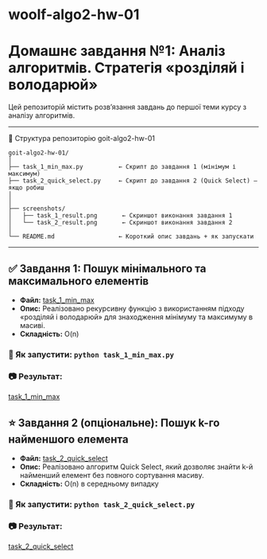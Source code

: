# woolf-algo2-hw-01

# Домашнє завдання №1: Аналіз алгоритмів. Стратегія «розділяй і володарюй»

Цей репозиторій містить розв’язання завдань до першої теми курсу з аналізу алгоритмів.

---

📁 Структура репозиторію goit-algo2-hw-01

```
goit-algo2-hw-01/
│
├── task_1_min_max.py          ← Скрипт до завдання 1 (мінімум і максимум)
├── task_2_quick_select.py     ← Скрипт до завдання 2 (Quick Select) — якщо робиш
│
│
├── screenshots/
│   ├── task_1_result.png       ← Скриншот виконання завдання 1 
│   └── task_2_result.png       ← Скриншот виконання завдання 2 
│
└── README.md                  ← Короткий опис завдань + як запускати

```

---

## ✅ Завдання 1: Пошук мінімального та максимального елементів

- **Файл:** [task_1_min_max](./task_1_min_max.py)
- **Опис:** Реалізовано рекурсивну функцію з використанням підходу «розділяй і володарюй» для знаходження мінімуму та максимуму в масиві.
- **Складність:** O(n)

### 🔧 Як запустити: `python task_1_min_max.py`

### 📷 Результат: 
[task_1_min_max](./screenshots/task_1_result.png)


## ⭐ Завдання 2 (опціональне): Пошук k-го найменшого елемента

- **Файл:**  [task_2_quick_select](./task_2_quick_select.py) 
- **Опис:** Реалізовано алгоритм Quick Select, який дозволяє знайти k-й найменший елемент без повного сортування масиву.
- **Складність:** O(n) в середньому випадку

### 🔧 Як запустити: `python task_2_quick_select.py`

### 📷 Результат:
[task_2_quick_select](./screenshots/task_2_result.png)